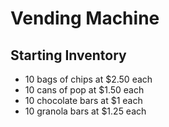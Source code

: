 # Vending Machine

## Starting Inventory

* 10 bags of chips at $2.50 each
* 10 cans of pop at $1.50 each
* 10 chocolate bars at $1 each
* 10 granola bars at $1.25 each